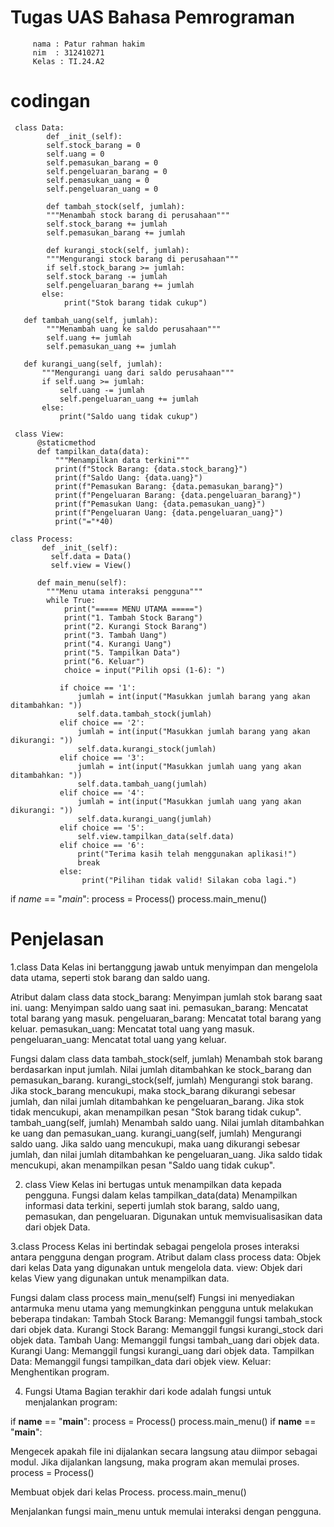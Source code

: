 # Tugas UAS Bahasa Pemrograman
         nama : Patur rahman hakim
         nim  : 312410271
         Kelas : TI.24.A2
# codingan
     class Data:
            def _init_(self):
            self.stock_barang = 0 
            self.uang = 0  
            self.pemasukan_barang = 0
            self.pengeluaran_barang = 0
            self.pemasukan_uang = 0
            self.pengeluaran_uang = 0

            def tambah_stock(self, jumlah):
            """Menambah stock barang di perusahaan"""
            self.stock_barang += jumlah
            self.pemasukan_barang += jumlah

            def kurangi_stock(self, jumlah):
            """Mengurangi stock barang di perusahaan"""
            if self.stock_barang >= jumlah:
            self.stock_barang -= jumlah
            self.pengeluaran_barang += jumlah
           else:
                print("Stok barang tidak cukup")

       def tambah_uang(self, jumlah):
            """Menambah uang ke saldo perusahaan"""
            self.uang += jumlah
            self.pemasukan_uang += jumlah

       def kurangi_uang(self, jumlah):
           """Mengurangi uang dari saldo perusahaan"""
           if self.uang >= jumlah:
               self.uang -= jumlah
               self.pengeluaran_uang += jumlah
           else:
               print("Saldo uang tidak cukup")

     class View:
          @staticmethod
          def tampilkan_data(data):
              """Menampilkan data terkini"""
              print(f"Stock Barang: {data.stock_barang}")
              print(f"Saldo Uang: {data.uang}")
              print(f"Pemasukan Barang: {data.pemasukan_barang}")
              print(f"Pengeluaran Barang: {data.pengeluaran_barang}")
              print(f"Pemasukan Uang: {data.pemasukan_uang}")
              print(f"Pengeluaran Uang: {data.pengeluaran_uang}")
              print("="*40)

    class Process:
           def _init_(self):
             self.data = Data()
             self.view = View()

          def main_menu(self):
            """Menu utama interaksi pengguna"""
            while True:
                print("===== MENU UTAMA =====")
                print("1. Tambah Stock Barang")
                print("2. Kurangi Stock Barang")
                print("3. Tambah Uang")
                print("4. Kurangi Uang")
                print("5. Tampilkan Data")
                print("6. Keluar")
                choice = input("Pilih opsi (1-6): ")

               if choice == '1':
                   jumlah = int(input("Masukkan jumlah barang yang akan ditambahkan: "))
                   self.data.tambah_stock(jumlah)
               elif choice == '2':
                   jumlah = int(input("Masukkan jumlah barang yang akan dikurangi: "))
                   self.data.kurangi_stock(jumlah)
               elif choice == '3':
                   jumlah = int(input("Masukkan jumlah uang yang akan ditambahkan: "))
                   self.data.tambah_uang(jumlah)
               elif choice == '4':
                   jumlah = int(input("Masukkan jumlah uang yang akan dikurangi: "))
                   self.data.kurangi_uang(jumlah)
               elif choice == '5':
                   self.view.tampilkan_data(self.data)
               elif choice == '6':
                   print("Terima kasih telah menggunakan aplikasi!")
                   break
               else:
                    print("Pilihan tidak valid! Silakan coba lagi.")

   if _name_ == "_main_":
       process = Process()
       process.main_menu()
# Penjelasan
  1.class Data
  Kelas ini bertanggung jawab untuk menyimpan dan mengelola data utama, seperti stok 
  barang dan saldo uang.

  Atribut dalam class data
  stock_barang: Menyimpan jumlah stok barang saat ini.
  uang: Menyimpan saldo uang saat ini.
  pemasukan_barang: Mencatat total barang yang masuk.
  pengeluaran_barang: Mencatat total barang yang keluar.
  pemasukan_uang: Mencatat total uang yang masuk.
  pengeluaran_uang: Mencatat total uang yang keluar.

  Fungsi dalam class data
  tambah_stock(self, jumlah)
  Menambah stok barang berdasarkan input jumlah.
  Nilai jumlah ditambahkan ke stock_barang dan pemasukan_barang.
  kurangi_stock(self, jumlah)
  Mengurangi stok barang.
  Jika stock_barang mencukupi, maka stock_barang dikurangi sebesar jumlah, dan nilai 
  jumlah ditambahkan ke pengeluaran_barang.
  Jika stok tidak mencukupi, akan menampilkan pesan "Stok barang tidak cukup".
  tambah_uang(self, jumlah)
  Menambah saldo uang.
  Nilai jumlah ditambahkan ke uang dan pemasukan_uang.
  kurangi_uang(self, jumlah)
  Mengurangi saldo uang.
  Jika saldo uang mencukupi, maka uang dikurangi sebesar jumlah, dan nilai jumlah 
  ditambahkan ke pengeluaran_uang.
  Jika saldo tidak mencukupi, akan menampilkan pesan "Saldo uang tidak cukup".

  2. class View
  Kelas ini bertugas untuk menampilkan data kepada pengguna.
  Fungsi dalam kelas
  tampilkan_data(data)
  Menampilkan informasi data terkini, seperti jumlah stok barang, saldo uang, 
  pemasukan, dan pengeluaran.
  Digunakan untuk memvisualisasikan data dari objek Data.

  3.class Process
  Kelas ini bertindak sebagai pengelola proses interaksi antara pengguna dengan 
  program.
  Atribut dalam class process
  data: Objek dari kelas Data yang digunakan untuk mengelola data.
  view: Objek dari kelas View yang digunakan untuk menampilkan data.

  Fungsi dalam class process
  main_menu(self)
  Fungsi ini menyediakan antarmuka menu utama yang memungkinkan pengguna untuk 
  melakukan beberapa tindakan:
  Tambah Stock Barang: Memanggil fungsi tambah_stock dari objek data.
  Kurangi Stock Barang: Memanggil fungsi kurangi_stock dari objek data.
  Tambah Uang: Memanggil fungsi tambah_uang dari objek data.
  Kurangi Uang: Memanggil fungsi kurangi_uang dari objek data.
  Tampilkan Data: Memanggil fungsi tampilkan_data dari objek view.
  Keluar: Menghentikan program.

  4. Fungsi Utama
  Bagian terakhir dari kode adalah fungsi untuk menjalankan program:

  if __name__ == "__main__":
      process = Process()
      process.main_menu()
  if __name__ == "__main__":

  Mengecek apakah file ini dijalankan secara langsung atau diimpor sebagai modul. Jika 
  dijalankan langsung, maka program akan memulai proses.
  process = Process()

  Membuat objek dari kelas Process.
  process.main_menu()

  Menjalankan fungsi main_menu untuk memulai interaksi dengan pengguna.
